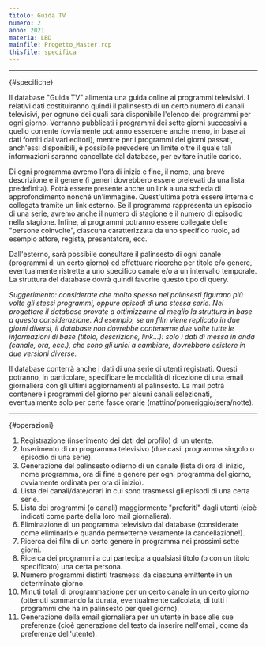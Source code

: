 ```yaml
---
titolo: Guida TV
numero: 2
anno: 2021
materia: LBD
mainfile: Progetto_Master.rcp
thisfile: specifica
---
```


-------
{#specifiche}

Il database "Guida TV" alimenta una guida online ai
programmi televisivi. I relativi dati costituiranno quindi il palinsesto di un
certo numero di canali televisivi, per ognuno dei quali sarà disponibile
l'elenco dei programmi per ogni giorno. Verranno pubblicati i programmi dei
sette giorni successivi a quello corrente (ovviamente potranno essercene anche
meno, in base ai dati forniti dai vari editori), mentre per i programmi dei
giorni passati, anch'essi disponibili, è possibile prevedere un limite oltre il
quale tali informazioni saranno cancellate dal database, per evitare inutile
carico.

Di ogni programma avremo l'ora di inizio e fine, il nome,
una breve descrizione e il genere (i generi dovrebbero essere prelevati da una lista
predefinita). Potrà essere presente anche un link a una scheda di
approfondimento nonché un'immagine. Quest'ultima potrà essere interna o
collegata tramite un link esterno. Se il programma rappresenta un episodio di
una serie, avremo anche il numero di stagione e il numero di episodio nella
stagione. Infine, ai programmi potranno essere collegate delle "persone
coinvolte", ciascuna caratterizzata da uno specifico ruolo, ad esempio attore,
regista, presentatore, ecc.

Dall'esterno, sarà possibile consultare il palinsesto di
ogni canale (programmi di un certo giorno) ed effettuare ricerche per titolo
e/o genere, eventualmente ristrette a uno specifico canale e/o a un intervallo
temporale. La struttura del database dovrà quindi favorire questo tipo di query.

*Suggerimento: considerate che molto spesso nei palinsesti
figurano più volte gli stessi programmi, oppure episodi di una stessa serie.
Nel progettare il database provate a ottimizzarne al meglio la struttura in
base a questa considerazione. Ad esempio, se un film viene replicato in due
giorni diversi, il database non dovrebbe contenerne due volte tutte le
informazioni di base (titolo, descrizione, link...): solo i dati di messa in onda
(canale, ora, ecc.), che sono gli unici a cambiare, dovrebbero esistere in due
versioni diverse.*

Il database conterrà anche i dati di una serie di utenti
registrati. Questi potranno, in particolare, specificare le modalità di
ricezione di una email giornaliera con gli ultimi aggiornamenti al palinsesto.
La mail potrà contenere i programmi del giorno per alcuni canali selezionati,
eventualmente solo per certe fasce orarie (mattino/pomeriggio/sera/notte).

-------
{#operazioni}

1. Registrazione (inserimento dei dati del profilo) di un utente.
2. Inserimento di un programma televisivo (due casi: programma singolo o
episodio di una serie).
3. Generazione del palinsesto odierno di un canale (lista di ora di inizio,
nome programma, ora di fine e genere per ogni programma del giorno, ovviamente
ordinata per ora di inizio).
4. Lista dei canali/date/orari in cui sono trasmessi gli episodi di una
certa serie.
5. Lista dei programmi (o canali) maggiormente "preferiti" dagli utenti
(cioè indicati come parte della loro mail giornaliera).
6. Eliminazione di un programma televisivo dal database (considerate come
eliminarlo e quando permetterne veramente la cancellazione!).
7. Ricerca dei film di un certo genere in programma nei prossimi sette
giorni.
8. Ricerca dei programmi a cui partecipa a qualsiasi titolo (o con un
titolo specificato) una certa persona.
9. Numero programmi distinti trasmessi da ciascuna emittente in un
determinato giorno.
10. Minuti totali di programmazione per un certo canale in un certo giorno
(ottenuti sommando la durata, eventualmente calcolata, di tutti i programmi che
ha in palinsesto per quel giorno).
11. Generazione della email giornaliera per un utente in base alle sue
preferenze (cioè generazione del testo da inserire nell'email, come da
preferenze dell'utente).
